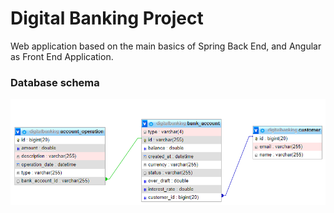 # Digital Banking Project

Web application based on the main basics of Spring Back End, and Angular as Front End Application. 

### Database schema 

![](https://github.com/loubnaAminou/LoubnaAminou_JEE/blob/main/Digital%20Banking/Back%20end/screenshots/database_schema.png)